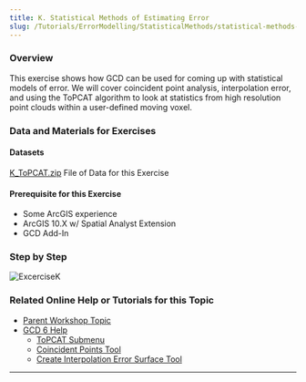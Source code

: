 ```yaml
---
title: K. Statistical Methods of Estimating Error
slug: /Tutorials/ErrorModelling/StatisticalMethods/statistical-methods-of-estimating-erro
---
```


### Overview

This exercise shows how GCD can be used for coming up with statistical models of error. We will cover coincident point analysis, interpolation error, and using the ToPCAT algorithm to look at statistics from high resolution point clouds within a user-defined moving voxel. 

### Data and Materials for Exercises

#### Datasets

[K_ToPCAT.zip](http://etalweb.joewheaton.org/etal_workshops/GCD/2015_USU/K_ToPCAT.zip) File of Data for this Exercise 

#### Prerequisite for this Exercise

- Some ArcGIS experience
- ArcGIS 10.X w/ Spatial Analyst Extension
- GCD Add-In

### Step by Step

![ExcerciseK](/img/tutorials/ExcerciseK.png)



<YouTubeEmbed videoId="Dqcd53aEozU" title="Statistical Methods of Estimating Error" />

### Related Online Help or Tutorials for this Topic

- [Parent Workshop Topic](/Help/Workshops/workshop-topics/versions/3-day-workshop/2-errors-uncertainties/k-statistical-methods-for-error-modelling)
- [GCD 6 Help](/)
  - [ToPCAT Submenu](/gcd-command-reference/data-prep-menu/e-topcat-menu)
  - [Coincident Points Tool](/gcd-command-reference/gcd-analysis-menu/a-uncertainty-analysis-submenu/b-point-cloud-based/i-coincident-points-tool)
  - [Create Interpolation Error Surface Tool](/gcd-command-reference/gcd-analysis-menu/a-uncertainty-analysis-submenu/c-raster-ba/i-create-interpolation-error-surface)

------


